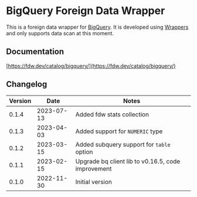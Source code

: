 # BigQuery Foreign Data Wrapper

This is a foreign data wrapper for [BigQuery](https://cloud.google.com/bigquery). It is developed using [Wrappers](https://github.com/supabase/wrappers) and only supports data scan at this moment.

## Documentation

[https://fdw.dev/catalog/bigquery/](https://fdw.dev/catalog/bigquery/)


## Changelog

| Version | Date       | Notes                                                |
| ------- | ---------- | ---------------------------------------------------- |
| 0.1.4   | 2023-07-13 | Added fdw stats collection                           |
| 0.1.3   | 2023-04-03 | Added support for `NUMERIC` type                     |
| 0.1.2   | 2023-03-15 | Added subquery support for `table` option            |
| 0.1.1   | 2023-02-15 | Upgrade bq client lib to v0.16.5, code improvement   |
| 0.1.0   | 2022-11-30 | Initial version                                      |
